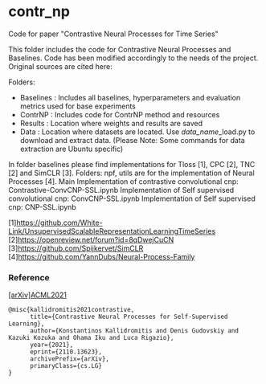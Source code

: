 # contr_np
Code for paper "Contrastive Neural Processes for Time Series"

This folder includes the code for Contrastive Neural Processes and Baselines.
Code has been modified accordingly to the needs of the project. Original sources are cited here:

Folders:
- Baselines : Includes all baselines, hyperparameters and evaluation metrics used for base experiments
- ContrNP : Includes code for ContrNP method and resources
- Results : Location where weights and results are saved
- Data : Location where datasets are located. Use *data_name*_load.py to download and extract data. 
(Please Note: Some commands for data extraction are Ubuntu specific)



In folder baselines please find implementations for Tloss [1], CPC [2], TNC [2] and SimCLR [3].
Folders: npf, utils are for the implementation of Neural Processes [4].
Main Implementation of contrastive convolutional cnp: Contrastive-ConvCNP-SSL.ipynb
Implementation of Self supervised convolutional cnp: ConvCNP-SSL.ipynb
Implementation of Self supervised cnp: CNP-SSL.ipynb


[1]https://github.com/White-Link/UnsupervisedScalableRepresentationLearningTimeSeries
[2]https://openreview.net/forum?id=8qDwejCuCN
[3]https://github.com/Spijkervet/SimCLR
[4]https://github.com/YannDubs/Neural-Process-Family


### Reference



[[arXiv]](https://arxiv.org/abs/2110.13623)[ACML2021](http://www.acml-conf.org/2021/conference/accepted-papers/266/)

```
@misc{kallidromitis2021contrastive,
      title={Contrastive Neural Processes for Self-Supervised Learning}, 
      author={Konstantinos Kallidromitis and Denis Gudovskiy and Kazuki Kozuka and Ohama Iku and Luca Rigazio},
      year={2021},
      eprint={2110.13623},
      archivePrefix={arXiv},
      primaryClass={cs.LG}
}
```
